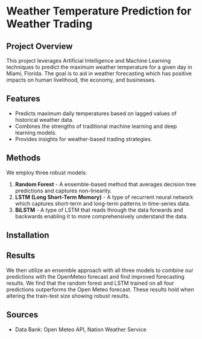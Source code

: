# Weather Temperature Prediction for Weather Trading

## Project Overview
This project leverages Artificial Intelligence and Machine Learning techniques to predict the maximum weather temperature for a given day in Miami, Florida. The goal is to aid in weather forecasting which has positive impacts on human livelihood, the economy, and businesses.

## Features
- Predicts maximum daily temperatures based on lagged values of historical weather data.
- Combines the strengths of traditional machine learning and deep learning models.
- Provides insights for weather-based trading strategies.

## Methods
We employ three robust models:
1. **Random Forest** - A ensemble-based method that averages decision tree predictions and captures non-linearity.
2. **LSTM (Long Short-Term Memory)** - A type of recurrent neural network which captures short-term and long-term patterns in time-series data.
3. **BiLSTM** - A type of LSTM that reads through the data forwards and backwards enabling it to more comprehensively understand the data.

## Installation


## Results
We then utilize an ensemble approach with all three models to combine our predictions with the OpenMeteo forecast and find improved forecasting results. We find that the random forest and LSTM trained on all four predictions outperforms the Open Meteo forecast. These results hold when altering the train-test size showing robust results.

## Sources
- Data Bank: Open Meteo API, Nation Weather Service
